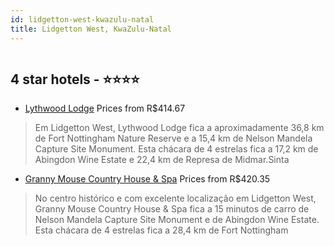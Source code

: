 ```yaml
---
id: lidgetton-west-kwazulu-natal
title: Lidgetton West, KwaZulu-Natal
---
```


<center><img src="https://i.travelapi.com/hotels/7000000/6940000/6930700/6930697/6ff89f9f_z.jpg" alt="" /></center>


##  4 star hotels - ⭐️⭐️⭐️⭐️

-    [Lythwood Lodge](https://www.hurb.com/br/aud/https://www.hurb.com/br/hotels/lidgetton-west/lythwood-lodge-HT-5VOQ?cmp=18055) Prices from R$414.67
   > Em Lidgetton West, Lythwood Lodge fica a aproximadamente 36,8 km de Fort Nottingham Nature Reserve e a 15,4 km de Nelson Mandela Capture Site Monument.  Esta chácara de 4 estrelas fica a 17,2 km de Abingdon Wine Estate e 22,4 km de Represa de Midmar.Sinta
-    [Granny Mouse Country House & Spa](https://www.hurb.com/br/aud/https://www.hurb.com/br/hotels/lidgetton-west/granny-mouse-country-house-spa-HT-B1B7?cmp=18055) Prices from R$420.35
   > No centro histórico e com excelente localização em Lidgetton West, Granny Mouse Country House & Spa fica a 15 minutos de carro de Nelson Mandela Capture Site Monument e de Abingdon Wine Estate.  Esta chácara de 4 estrelas fica a 28,4 km de Fort Nottingham
